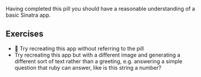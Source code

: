 Having completed this pill you should have a reasonable understanding of a basic Sinatra app.

Exercises
--------

* :running_shirt_with_sash: Try recreating this app without referring to the pill
* Try recreating this app but with a different image and generating a different sort of text rather than a greeting, e.g. answering a simple question that ruby can answer, like is this string a number?


